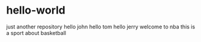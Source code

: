 # hello-world
just another repository
hello john
hello tom
hello jerry
welcome to nba this is a sport about basketball
